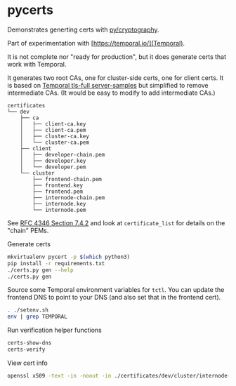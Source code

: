 # pycerts

Demonstrates generting certs with [py/cryptography](https://cryptography.io/en/latest/).

Part of experimentation with [https://temporal.io/](Temporal).

It is not complete nor "ready for production", but it does generate certs that work with Temporal.

It generates two root CAs, one for cluster-side certs, one for client certs. It is based on [Temporal tls-full server-samples](https://github.com/temporalio/samples-server/tree/main/tls/tls-full) but simplified to remove intermediate CAs. (It would be easy to modify to add intermediate CAs.)

```text
certificates
└── dev
    ├── ca
    │   ├── client-ca.key
    │   ├── client-ca.pem
    │   ├── cluster-ca.key
    │   └── cluster-ca.pem
    ├── client
    │   ├── developer-chain.pem
    │   ├── developer.key
    │   └── developer.pem
    └── cluster
        ├── frontend-chain.pem
        ├── frontend.key
        ├── frontend.pem
        ├── internode-chain.pem
        ├── internode.key
        └── internode.pem
```

See [RFC 4346 Section 7.4.2](https://www.rfc-editor.org/rfc/rfc4346#section-7.4.2) and look at `certificate_list` for details on the "chain" PEMs.

Generate certs

```bash
mkvirtualenv pycert -p $(which python3)
pip install -r requirements.txt
./certs.py gen --help
./certs.py gen
```

Source some Temporal environment variables for `tctl`. You can update the frontend DNS to point to your DNS (and also set that in the frontend cert).

```bash
. ./setenv.sh
env | grep TEMPORAL
```

Run verification helper functions

```bash
certs-show-dns
certs-verify
```

View cert info

```bash
openssl x509 -text -in -noout -in ./certificates/dev/cluster/internode-chain.pem
```
